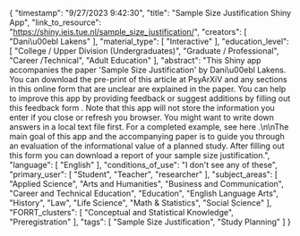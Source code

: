 {
    "timestamp": "9/27/2023 9:42:30",
    "title": "Sample Size Justification Shiny App",
    "link_to_resource": "https://shiny.ieis.tue.nl/sample_size_justification/",
    "creators": [
        "Dani\u00ebl Lakens"
    ],
    "material_type": [
        "Interactive"
    ],
    "education_level": [
        "College / Upper Division (Undergraduates)",
        "Graduate / Professional",
        "Career /Technical",
        "Adult Education"
    ],
    "abstract": "This Shiny app accompanies the paper 'Sample Size Justification' by Dani\u00ebl Lakens. You can download the pre-print of this article at PsyArXiV and any sections in this online form that are unclear are explained in the paper. You can help to improve this app by providing feedback or suggest additions by filling out this feedback form . Note that this app will not store the information you enter if you close or refresh you browser. You might want to write down answers in a local text file first. For a completed example, see here .\n\nThe main goal of this app and the accompanying paper is to guide you through an evaluation of the informational value of a planned study. After filling out this form you can download a report of your sample size justification.",
    "language": [
        "English"
    ],
    "conditions_of_use": "I don't see any of these",
    "primary_user": [
        "Student",
        "Teacher",
        "researcher"
    ],
    "subject_areas": [
        "Applied Science",
        "Arts and Humanities",
        "Business and Communication",
        "Career and Technical Education",
        "Education",
        "English Language Arts",
        "History",
        "Law",
        "Life Science",
        "Math & Statistics",
        "Social Science"
    ],
    "FORRT_clusters": [
        "Conceptual and Statistical Knowledge",
        "Preregistration"
    ],
    "tags": [
        "Sample Size Justification",
        "Study Planning"
    ]
}